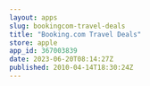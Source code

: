 ```yaml
---
layout: apps
slug: bookingcom-travel-deals
title: "Booking.com Travel Deals"
store: apple
app_id: 367003839
date: 2023-06-20T08:14:27Z
published: 2010-04-14T18:30:24Z
---
```

